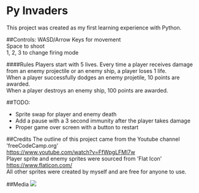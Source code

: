 # Py Invaders
 This project was created as my first learning experience with Python.
 
 ##Controls:
 WASD/Arrow Keys for movement\
 Space to shoot\
 1, 2, 3 to change firing mode
 
 ####Rules
 Players start with 5 lives. Every time a player receives damage from an enemy projectile or an enemy ship, a player loses 1 life.\
 When a player successfully dodges an enemy projetile, 10 points are awarded.\
 When a player destroys an enemy ship, 100 points are awarded.
 
 ##TODO:
 * Sprite swap for player and enemy death
 * Add a pause with a 3 second immunity after the player takes damage
 * Proper game over screen with a button to restart
 
##Credits
The outline of this project came from the Youtube channel 'freeCodeCamp.org'\
https://www.youtube.com/watch?v=FfWpgLFMI7w \
Player sprite and enemy sprites were sourced from 'Flat Icon'\
https://www.flaticon.com/ \
All other sprites were created by myself and are free for anyone to use.

##Media
<img src="https://i.imgur.com/Pt4Vm6i.png">